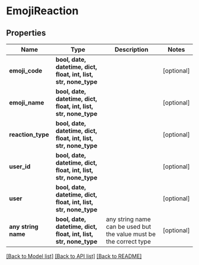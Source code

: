 # EmojiReaction


## Properties
Name | Type | Description | Notes
------------ | ------------- | ------------- | -------------
**emoji_code** | **bool, date, datetime, dict, float, int, list, str, none_type** |  | [optional] 
**emoji_name** | **bool, date, datetime, dict, float, int, list, str, none_type** |  | [optional] 
**reaction_type** | **bool, date, datetime, dict, float, int, list, str, none_type** |  | [optional] 
**user_id** | **bool, date, datetime, dict, float, int, list, str, none_type** |  | [optional] 
**user** | **bool, date, datetime, dict, float, int, list, str, none_type** |  | [optional] 
**any string name** | **bool, date, datetime, dict, float, int, list, str, none_type** | any string name can be used but the value must be the correct type | [optional]

[[Back to Model list]](../README.md#documentation-for-models) [[Back to API list]](../README.md#documentation-for-api-endpoints) [[Back to README]](../README.md)


